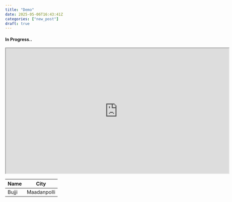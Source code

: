 ```yaml
---
title: "Demo"
date: 2025-05-06T16:43:41Z
categories: ["new_post"]
draft: true
---
```


#### **In Progress..**

<iframe width="720" height="405"
    src="https://www.youtube.com/embed/tgbNymZ7vqY">
</iframe>


  Name  |  City  |
  -------------- |---------------- |
Bujji  |  Maadanpolli  |
